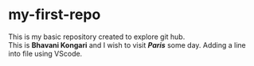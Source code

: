 # my-first-repo
This is my basic repository created to explore git hub. <br>
This is **Bhavani Kongari** and I wish to visit ***Paris*** some day.
Adding a line into file using VScode.
